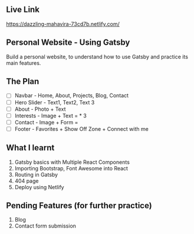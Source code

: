 ## Live Link

https://dazzling-mahavira-73cd7b.netlify.com/

## Personal Website - Using Gatsby

Build a personal website, to understand how to use Gatsby and practice its main features.

## The Plan

- [ ] Navbar - Home, About, Projects, Blog, Contact
- [ ] Hero Slider - Text1, Text2, Text 3
- [ ] About - Photo + Text
- [ ] Interests - Image + Text = <Interests /> * 3
- [ ] Contact - Image + Form = <Contact />
- [ ] Footer - Favorites + Show Off Zone + Connect with me

## What I learnt

1.  Gatsby basics with Multiple React Components
2.  Importing Bootstrap, Font Awesome into React
3.  Routing in Gatsby
4.  404 page
5.  Deploy using Netlify

## Pending Features (for further practice)

1. Blog
2. Contact form submission